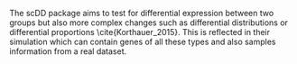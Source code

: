 The scDD package aims to test for differential expression between two groups but also more complex changes such as differential distributions or differential proportions \cite{Korthauer_2015}. This is reflected in their simulation which can contain genes of all these types and also samples information from a real dataset.